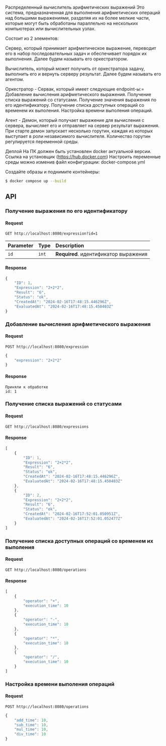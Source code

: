 Распределенный вычислитель арифметических выражений
Это система, предназначенная для выполнения арифметических операций над большими выражениями, разделяя их на более мелкие части, которые могут быть обработаны параллельно на нескольких компьютерах или вычислительных узлах.

Состоит из 2 элементов:

Сервер, который принимает арифметическое выражение, переводит его в набор последовательных задач и обеспечивает порядок их выполнения. Далее будем называть его оркестратором.

Вычислитель, который может получить от оркестратора задачу, выполнить его и вернуть серверу результат. Далее будем называть его агентом.

Оркестратор - Сервак, который имеет следующие endpoint-ы:=
Добавление вычисления арифметического выражения.
Получение списка выражений со статусами.
Получение значения выражения по его идентификатору.
Получение списка доступных операций со временем их выполения.
Настройка времени выполения операций.

Агент - Демон, который получает выражение для вычисления с сервера, вычисляет его и отправляет на сервер результат выражения. При старте демон запускает несколько горутин, каждая из которых выступает в роли независимого вычислителя. Количество горутин регулируется переменной среды.

Деплой
На ПК должен быть установлен docker актуальной версии. Ссылка на установщик (https://hub.docker.com)
Настроить переменные среды можно изменив файл конфигурации:
docker-compose.yml

Создайте образы и поднимите контейнеры:

```sh
$ docker compose up --build
```

## API

### Получение выражения по его идентификатору

#### Request

```http
GET http://localhost:8080/expression?id=1
```

| Parameter | Type | Description |
| :--- | :--- | :--- |
| `id` | `int` | **Required**. идентификатор выражения |

#### Response

```javascript
{
    "ID": 1,
    "Expression": "2+2*2",
    "Result": "6",
    "Status": "ok",
    "CreatedAt": "2024-02-16T17:48:15.446296Z",
    "EvaluatedAt": "2024-02-16T17:48:15.450403Z"
}
```

### Добавление вычисления арифметического выражения

#### Request

```http
POST http://localhost:8080/expression
```

```javascript
{
    "expression": "2+2*2"
}
```

#### Response

```
Приняли к обработке
id: 1
```

### Получение списка выражений со статусами

#### Request

```http
GET http://localhost:8080/expressions
```

#### Response

```javascript
[
    {
        "ID": 1,
        "Expression": "2+2*2",
        "Result": "6",
        "Status": "ok",
        "CreatedAt": "2024-02-16T17:48:15.446296Z",
        "EvaluatedAt": "2024-02-16T17:48:15.450403Z"
    },
    {
        "ID": 2,
        "Expression": "2+2*2",
        "Result": "6",
        "Status": "ok",
        "CreatedAt": "2024-02-16T17:52:01.050951Z",
        "EvaluatedAt": "2024-02-16T17:52:01.052477Z"
    }
]
```

### Получение списка доступных операций со временем их выполения

#### Request

```http
GET http://localhost:8080/operations
```

#### Response

```javascript
[
    {
        "operator": "+",
        "execution_time": 10
    },
    {
        "operator": "-",
        "execution_time": 10
    },
    {
        "operator": "*",
        "execution_time": 10
    },
    {
        "operator": "/",
        "execution_time": 10
    }
]
```

### Настройка времени выполения операций

#### Request

```http
POST http://localhost:8080/operations
```

```javascript
{
    "add_time": 10,
    "sub_time": 10,
    "mul_time": 10,
    "div_time": 10
}
```

